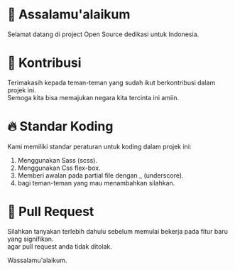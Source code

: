 # :pray: Assalamu'alaikum

Selamat datang di project Open Source dedikasi untuk Indonesia.<br/>





# :wave: Kontribusi

Terimakasih kepada teman-teman yang sudah ikut berkontribusi dalam projek ini.<br/>Semoga kita bisa memajukan negara kita tercinta ini amiin.





# :fire: Standar Koding

Kami memiliki standar peraturan untuk koding dalam projek ini:

1. Menggunakan Sass (scss).
2. Menggunakan Css flex-box.
3. Memberi awalan pada partial file dengan _ (underscore).
4. bagi teman-teman yang mau menambahkan silahkan.





# :rocket: Pull Request

Silahkan tanyakan terlebih dahulu sebelum memulai bekerja pada fitur baru yang signifikan.<br/>agar pull request anda tidak ditolak.

Wassalamu'alaikum.